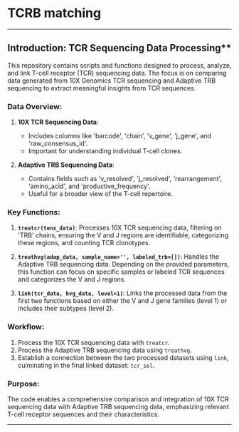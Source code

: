# TCRB matching

---

## Introduction: TCR Sequencing Data Processing**

This repository contains scripts and functions designed to process, analyze, and link T-cell receptor (TCR) sequencing data. The focus is on comparing data generated from 10X Genomics TCR sequencing and Adaptive TRB sequencing to extract meaningful insights from TCR sequences.

### **Data Overview:**
1. **10X TCR Sequencing Data**:
   - Includes columns like 'barcode', 'chain', 'v_gene', 'j_gene', and 'raw_consensus_id'.
   - Important for understanding individual T-cell clones.

2. **Adaptive TRB Sequencing Data**:
   - Contains fields such as 'v_resolved', 'j_resolved', 'rearrangement', 'amino_acid', and 'productive_frequency'.
   - Useful for a broader view of the T-cell repertoire.

### **Key Functions:**

1. **`treatcr(tenx_data)`**: Processes 10X TCR sequencing data, filtering on 'TRB' chains, ensuring the V and J regions are identifiable, categorizing these regions, and counting TCR clonotypes.

2. **`treathvg(adap_data, sample_name='', labeled_trb=[])`**: Handles the Adaptive TRB sequencing data. Depending on the provided parameters, this function can focus on specific samples or labeled TCR sequences and categorizes the V and J regions.

3. **`link(tcr_data, hvg_data, level=1)`**: Links the processed data from the first two functions based on either the V and J gene families (level 1) or includes their subtypes (level 2). 

### **Workflow**:
1. Process the 10X TCR sequencing data with `treatcr`.
2. Process the Adaptive TRB sequencing data using `treathvg`.
3. Establish a connection between the two processed datasets using `link`, culminating in the final linked dataset: `tcr_sel`.

### **Purpose**:
The code enables a comprehensive comparison and integration of 10X TCR sequencing data with Adaptive TRB sequencing data, emphasizing relevant T-cell receptor sequences and their characteristics.

---
